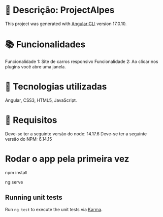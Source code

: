 # 📝 Descrição: ProjectAlpes

This project was generated with [Angular CLI](https://github.com/angular/angular-cli) version 17.0.10.

# 📚 Funcionalidades
Funcionalidade 1: Site de carros responsivo
Funcionalidade 2: Ao clicar nos plugins você abre uma janela.

# 🔧 Tecnologias utilizadas
  Angular, CSS3, HTML5, JavaScript.

# 🚀 Requisitos
Deve-se ter a seguinte versão do node: 14.17.6
Deve-se ter a seguinte versão do NPM: 6.14.15

# Rodar o app pela primeira vez
npm install

ng serve

## Running unit tests

Run `ng test` to execute the unit tests via [Karma](https://karma-runner.github.io).

